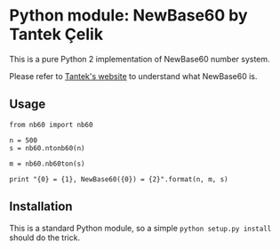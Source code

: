 # Python module: NewBase60 by Tantek Çelik

This is a pure Python 2 implementation of NewBase60 number system.

Please refer to [Tantek's website](http://tantek.pbworks.com/w/page/19402946/NewBase60) to understand what NewBase60 is.

## Usage

```
from nb60 import nb60

n = 500
s = nb60.ntonb60(n)

m = nb60.nb60ton(s)

print "{0} = {1}, NewBase60({0}) = {2}".format(n, m, s) 
```

## Installation
This is a standard Python module, so a simple `python setup.py install` should do the trick.